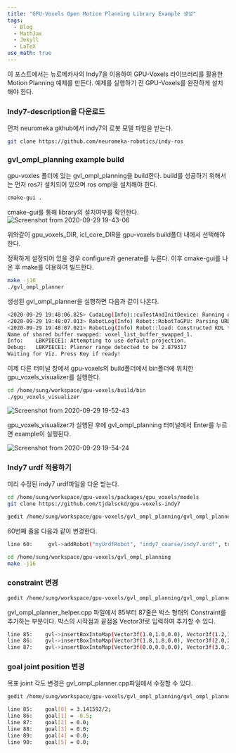 ```yaml
---
title: "GPU-Voxels Open Motion Planning Library Example 생성"
tags:
  - Blog
  - MathJax
  - Jekyll
  - LaTeX
use_math: true
---
```


이 포스트에서는 뉴로메카사의 Indy7을 이용하여 GPU-Voxels 라이브러리를 활용한 Motion Planning 예제를 만든다.
예제를 실행하기 전 GPU-Voxels를 완전하게 설치해야 한다.
### Indy7-description을 다운로드
먼저 neuromeka github에서 indy7의 로봇 모델 파일을 받는다.
```bash
git clone https://github.com/neuromeka-robotics/indy-ros
```

### gvl_ompl_planning example build
gpu-voxles 폴더에 있는 gvl_ompl_planning을 build한다.
build를 성공하기 위해서는 먼저 ros가 설치되어 있으며 ros ompl을 설치해야 한다.
```bash
cmake-gui .
```
cmake-gui를 통해 library의 설치여부를 확인한다.
![Screenshot from 2020-09-29 19-43-06](https://user-images.githubusercontent.com/53217819/94548717-18d19f00-028c-11eb-8ab5-044c2fad5efb.png)

위와같이 gpu_voxels_DIR, icl_core_DIR을 gpu-voxels build폴더 내에서 선택해야한다.

정확하게 설정되어 있을 경우 configure과 generate를 누른다.
이후 cmake-gui를 나온 후 make를 이용하여 빌드한다.
```bash
make -j16
./gvl_ompl_planner
```
생성된 gvl_ompl_planner을 실행하면 다음과 같이 나온다. 
```bash
<2020-09-29 19:48:06.825> CudaLog(Info)::cuTestAndInitDevice: Running on GPU 0 (GeForce RTX 2080 Ti)
<2020-09-29 19:48:07.013> RobotLog(Info) Robot::RobotToGPU: Parsing URDF /home/sung/workspace/gpu-voxels/packages/gpu_voxels/models/indy7_coarse/indy7.urdf
<2020-09-29 19:48:07.021> RobotLog(Info) Robot::load: Constructed KDL tree has 6 Joints and 8 segments.
Name of shared buffer swapped: voxel_list_buffer_swapped_1.
Info:    LBKPIECE1: Attempting to use default projection.
Debug:   LBKPIECE1: Planner range detected to be 2.879317
Waiting for Viz. Press Key if ready!
```
이제 다른 터미널 창에서 gpu-voxels의 build폴더에서 bin폴더에 위치한 gpu_voxels_visualizer를 실행한다.
```bash
cd /home/sung/workspace/gpu-voxels/build/bin
./gpu_voxels_visualizer
```
![Screenshot from 2020-09-29 19-52-43](https://user-images.githubusercontent.com/53217819/94549545-5aaf1500-028d-11eb-8efb-b2195f97eaae.png)

gpu_voxels_visualizer가 실행된 후에 gvl_ompl_planning 터미널에서 Enter를 누르면 example이 실행된다.

![Screenshot from 2020-09-29 19-54-24](https://user-images.githubusercontent.com/53217819/94549714-9944cf80-028d-11eb-802f-ca3ea17cf53c.png)

### Indy7 urdf 적용하기
미리 수정된 indy7 urdf파일을 다운 받는다.
```bash
cd /home/sung/workspace/gpu-voxels/packages/gpu_voxels/models
git clone https://github.com/tjdalsckd/gpu-voxels-indy7
```

```bash
gedit /home/sung/workspace/gpu-voxels/gvl_ompl_planning/gvl_ompl_planner_helper.cpp
```
60번째 줄을 다음과 같이 변경한다.
```bash
line 60:     gvl->addRobot("myUrdfRobot", "indy7_coarse/indy7.urdf", true);
```

```bash
cd /home/sung/workspace/gpu-voxels/gvl_ompl_planning
make -j16
```
### constraint 변경

```bash
gedit /home/sung/workspace/gpu-voxels/gvl_ompl_planning/gvl_ompl_planner_helper.cpp
```
gvl_ompl_planner_helper.cpp 파일에서 85부터 87줄은 박스 형태의 Constraint를 추가하는 부분이다.
박스의 시작점과 끝점을 Vector3f로 입력하여 추가할 수 있다.

```bash
line 85:    gvl->insertBoxIntoMap(Vector3f(1.0,1.0,0.0), Vector3f(1.2,1.2,1.2), "myEnvironmentMap", eBVM_OCCUPIED, 2);
line 86:    gvl->insertBoxIntoMap(Vector3f(1.8,1.8,0.0), Vector3f(2.0,2.0,1.2), "myEnvironmentMap", eBVM_OCCUPIED, 2);
line 87:    gvl->insertBoxIntoMap(Vector3f(0.0,0.0,0.0), Vector3f(3.0,3.0,0.01), "myEnvironmentMap", eBVM_OCCUPIED, 2);
```
### goal joint position 변경
목표 joint 각도 변경은 gvl_ompl_planner.cpp파일에서 수정할 수 있다.

```bash
gedit /home/sung/workspace/gpu-voxels/gvl_ompl_planning/gvl_ompl_planner.cpp
```

```bash
line 85:    goal[0] = 3.141592/2;
line 86:    goal[1] = -0.5;
line 87:    goal[2] = 0.0;
line 88:    goal[3] = 0.0;
line 89:    goal[4] = 0.0;
line 90:    goal[5] = 0.0;
```

